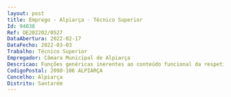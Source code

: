 ```yaml
--- 
layout: post
title: Emprego - Alpiarça - Técnico Superior
Id: 94038
Ref: OE202202/0527
DataAbertura: 2022-02-17
DataFecho: 2022-03-03
Trabalho: Técnico Superior
Empregador: Câmara Municipal de Alpiarça
Descricao: Funções genéricas inerentes ao conteúdo funcional da respetiva carreira categoria de técnico superior na área de Serviço Social. No âmbito do Decreto Lei n.º 55 2020 de 12 de agosto, que concretiza a transferência de competências para os órgãos municipais e para as entidades intermunicipais no domínio da ação social, ao técnico superior de Serviço Social caberá, entre outras funções, acompanhar os contratos de inserção dos beneficiários do RSI, e nomeadamente, estudar, elaborar e gerir os processos individuais de cada agregado familiar  realizar entrevistas com titulares e demais elementos do agregado familiar  elaborar o diagnóstico da situação familiar  definir um projeto de promoção e autonomia social da família e negociá lo com a mesma  desenvolver estratégias de acompanhamento do Programa de Inserção estabelecido  acompanhar e avaliar o desenvolvimento do programa de inserção, a evolução dos elementos que integram o agregado familiar e manter o processo da família atualizado  realizar visitas domiciliarias às famílias, sempre que se justifique  elaborar com a equipa pluridisciplinar o plano de ação anual, bem como relatórios de progresso semestrais  realizar periodicamente reuniões com a equipa pluridisciplinar, no sentido de avaliar a eficácia da intervenção e estabelecer prioridades ou implementar novas estratégias de atuação  gerir, acompanhar e avaliar o trabalho desenvolvido pelas Auxiliares de Ação Direta  contactar e articular com diferentes serviços, representados no NLI (Núcleo Local de Inserção), bem como os diferentes intervenientes ou entidades que possam contribuir para o desenvolvimento do Programa de Inserção  articular com o NLI de acordo com os procedimentos que por este vierem a ser definidos.
CodigoPostal: 2090-106 ALPIARÇA
Concelho: Alpiarça
Distrito: Santarém
--- 
```

